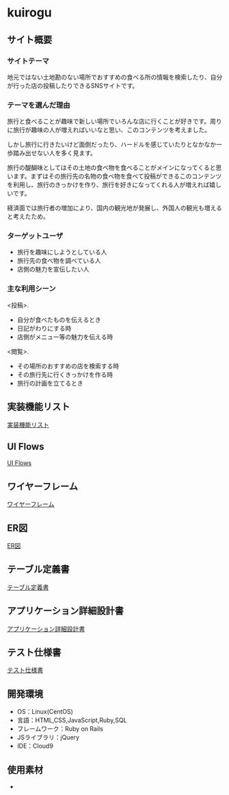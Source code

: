 # kuirogu

## サイト概要
### サイトテーマ
地元ではない土地勘のない場所でおすすめの食べる所の情報を検索したり、自分が行った店の投稿したりできるSNSサイトです。

### テーマを選んだ理由
旅行と食べることが趣味で新しい場所でいろんな店に行くことが好きです。周りに旅行が趣味の人が増えればいいなと思い、このコンテンツを考えました。

しかし旅行に行きたいけど面倒だったり、ハードルを感じていたりとなかなか一歩踏み出せない人を多く見ます。

旅行の醍醐味としてはその土地の食べ物を食べることがメインになってくると思います。まずはその旅行先の名物の食べ物を食べて投稿ができるこのコンテンツを利用し、旅行のきっかけを作り、旅行を好きになってくれる人が増えれば嬉しいです。

経済面では旅行者の増加により、国内の観光地が発展し、外国人の観光も増えると考えたため。

### ターゲットユーザ
- 旅行を趣味にしようとしている人
- 旅行先の食べ物を調べている人
- 店側の魅力を宣伝したい人

### 主な利用シーン
<投稿>.
- 自分が食べたものを伝えるとき
- 日記がわりにする時
- 店側がメニュー等の魅力を伝える時

<閲覧>.
- その場所のおすすめの店を検索する時
- その旅行先に行くきっかけを作る時
- 旅行の計画を立てるとき

## 実装機能リスト
[実装機能リスト](https://docs.google.com/spreadsheets/d/1jLf7niOEGf5973jesJOYsEA-J5GyvnYyYrHuGzeFhY4/edit?usp=sharing)

##  UI Flows
[ UI Flows ](https://drive.google.com/file/d/1x0TRQA-ss7XDCpf-sezsfTLGRibHdYUq/view?usp=sharing)

##  ワイヤーフレーム
[ ワイヤーフレーム ](https://drive.google.com/file/d/1Co9ElYIUQG2RtAG35mJKzbCz2rliLDXj/view?usp=sharing)

## ER図
[ER図](https://drive.google.com/file/d/1GJ7yOAoh8cUOok6-DytkuVjA8upHkiju/view?usp=sharing)

## テーブル定義書
[テーブル定義書](https://docs.google.com/spreadsheets/d/147gZegxzDhkQOX9vVDOEtxcRo0ibhBzGrhMpow2uqQY/edit?usp=sharing)

## アプリケーション詳細設計書
[アプリケーション詳細設計書](https://docs.google.com/spreadsheets/d/1RB6vHjZyOEf02ACGtCkVTnpes38BFwS8CZ2n8q0Lwww/edit?usp=sharing)

## テスト仕様書
[テスト仕様書](https://docs.google.com/spreadsheets/d/1VXL2-N34wQSwos2GTQWkq3W9BQecl-7L/edit?usp=sharing&ouid=101859152523576680514&rtpof=true&sd=true)


## 開発環境
- OS：Linux(CentOS)
- 言語：HTML,CSS,JavaScript,Ruby,SQL
- フレームワーク：Ruby on Rails
- JSライブラリ：jQuery
- IDE：Cloud9

## 使用素材
-